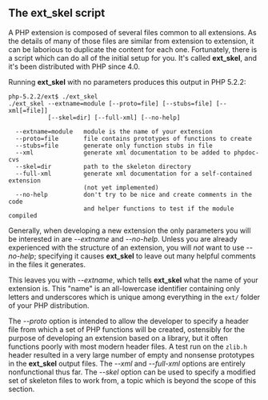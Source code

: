 The ext\_skel script
--------------------

A PHP extension is composed of several files common to all extensions.
As the details of many of those files are similar from extension to
extension, it can be laborious to duplicate the content for each one.
Fortunately, there is a script which can do all of the initial setup for
you. It's called **ext\_skel**, and it's been distributed with PHP since
4.0.

Running **ext\_skel** with no parameters produces this output in PHP
5.2.2:

    php-5.2.2/ext$ ./ext_skel 
    ./ext_skel --extname=module [--proto=file] [--stubs=file] [--xml[=file]]
               [--skel=dir] [--full-xml] [--no-help]

      --extname=module   module is the name of your extension
      --proto=file       file contains prototypes of functions to create
      --stubs=file       generate only function stubs in file
      --xml              generate xml documentation to be added to phpdoc-cvs
      --skel=dir         path to the skeleton directory
      --full-xml         generate xml documentation for a self-contained extension
                         (not yet implemented)
      --no-help          don't try to be nice and create comments in the code
                         and helper functions to test if the module compiled

Generally, when developing a new extension the only parameters you will
be interested in are *--extname* and *--no-help*. Unless you are already
experienced with the structure of an extension, you will *not* want to
use *--no-help*; specifying it causes **ext\_skel** to leave out many
helpful comments in the files it generates.

This leaves you with *--extname*, which tells **ext\_skel** what the
name of your extension is. This "name" is an all-lowercase identifier
containing only letters and underscores which is unique among everything
in the `ext/` folder of your PHP distribution.

The *--proto* option is intended to allow the developer to specify a
header file from which a set of PHP functions will be created,
ostensibly for the purpose of developing an extension based on a
library, but it often functions poorly with most modern header files. A
test run on the `zlib.h` header resulted in a very large number of empty
and nonsense prototypes in the **ext\_skel** output files. The *--xml*
and *--full-xml* options are entirely nonfunctional thus far. The
*--skel* option can be used to specify a modified set of skeleton files
to work from, a topic which is beyond the scope of this section.
